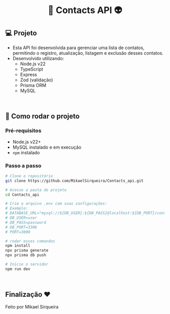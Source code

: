 <h1 align="center"> 📱 Contacts API 👽 </h1>

  
## 💻 Projeto

- Esta API foi desenvolvida para gerenciar uma lista de contatos, permitindo o registro, atualização, listagem e exclusão desses contatos.
- Desenvolvido utilizando:
  - Node.js v22
  - TypeScript
  - Express
  - Zod (validação)
  - Prisma ORM
  - MySQL

<br>

## 🚀 Como rodar o projeto

### Pré-requisitos

- Node.js v22+
- MySQL instalado e em execução
- `npm` instalado

### Passo a passo

```bash
# Clone o repositório
git clone https://github.com/MikaelSirqueira/Contacts_api.git

# Acesse a pasta do projeto
cd Contacts_api

# Crie o arquivo .env com suas configurações:
# Exemplo:
# DATABASE_URL="mysql://${DB_USER}:${DB_PASS}@localhost:${DB_PORT}/contatosdb"
# DB_USER=user
# DB_PASS=password
# DB_PORT=3306
# PORT=3000

# rodar esses comandos
npm install
npx prisma generate
npx prisma db push

# Inicie o servidor
npm run dev
```

<br>

## Finalização ❤

Feito por Mikael Sirqueira
